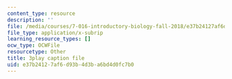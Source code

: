 ```yaml
---
content_type: resource
description: ''
file: /media/courses/7-016-introductory-biology-fall-2018/e37b24127af6d93b4d3ba6bd4d0fc7b0_mvjXFh4P08I.srt
file_type: application/x-subrip
learning_resource_types: []
ocw_type: OCWFile
resourcetype: Other
title: 3play caption file
uid: e37b2412-7af6-d93b-4d3b-a6bd4d0fc7b0
---
```

